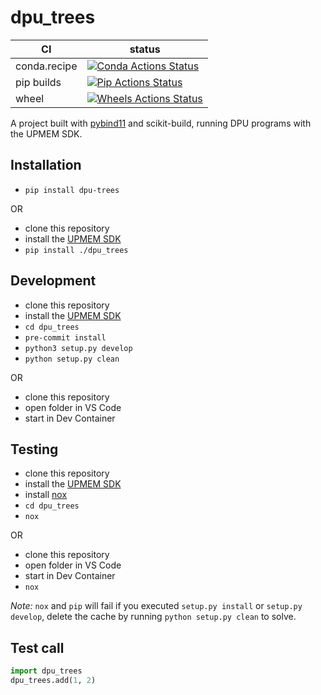 dpu_trees
==============

|      CI              | status |
|----------------------|--------|
| conda.recipe         | [![Conda Actions Status][actions-conda-badge]][actions-conda-link] |
| pip builds           | [![Pip Actions Status][actions-pip-badge]][actions-pip-link] |
| wheel                | [![Wheels Actions Status][actions-wheels-badge]][actions-wheels-link] |

A project built with [pybind11](https://github.com/pybind/pybind11) and scikit-build, running DPU programs with the UPMEM SDK.

[actions-badge]:           https://github.com/SylvanBrocard/dpu_trees/workflows/Tests/badge.svg
[actions-conda-link]:      https://github.com/SylvanBrocard/dpu_trees/actions?query=workflow%3AConda
[actions-conda-badge]:     https://github.com/SylvanBrocard/dpu_trees/workflows/Conda/badge.svg
[actions-pip-link]:        https://github.com/SylvanBrocard/dpu_trees/actions?query=workflow%3APip
[actions-pip-badge]:       https://github.com/SylvanBrocard/dpu_trees/workflows/Pip/badge.svg
[actions-wheels-link]:     https://github.com/SylvanBrocard/dpu_trees/actions?query=workflow%3AWheels
[actions-wheels-badge]:    https://github.com/SylvanBrocard/dpu_trees/workflows/Wheels/badge.svg

Installation
------------

- `pip install dpu-trees`

OR

- clone this repository
- install the [UPMEM SDK](https://sdk.upmem.com/)
- `pip install ./dpu_trees`

Development
-----------

- clone this repository
- install the [UPMEM SDK](https://sdk.upmem.com/)
- `cd dpu_trees`
- `pre-commit install`
- `python3 setup.py develop`
- `python setup.py clean`

OR

- clone this repository
- open folder in VS Code
- start in Dev Container

Testing
-------

- clone this repository
- install the [UPMEM SDK](https://sdk.upmem.com/)
- install [nox](https://nox.thea.codes/)
- `cd dpu_trees`
- `nox`

OR

- clone this repository
- open folder in VS Code
- start in Dev Container
- `nox`

*Note:* `nox` and `pip` will fail if you executed `setup.py install` or `setup.py develop`, delete the cache by running `python setup.py clean` to solve.

Test call
---------

```python
import dpu_trees
dpu_trees.add(1, 2)
```

[`cibuildwheel`]:          https://cibuildwheel.readthedocs.io
